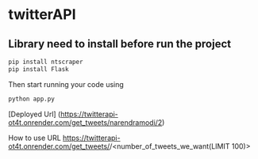 # twitterAPI
## Library need to install before run the project

```python
pip install ntscraper
pip install Flask
```

Then start running your code using
```python
python app.py
```

[Deployed Url] (https://twitterapi-ot4t.onrender.com/get_tweets/narendramodi/2)

How to use URL 
https://twitterapi-ot4t.onrender.com/get_tweets/<username>/<number_of_tweets_we_want(LIMIT 100)>
